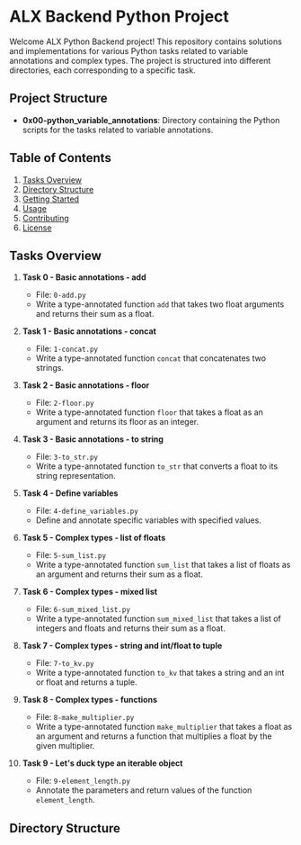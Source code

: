 # ALX Backend Python Project

Welcome ALX Python Backend project! This repository contains solutions and implementations for various Python tasks related to variable annotations and complex types. The project is structured into different directories, each corresponding to a specific task.

## Project Structure

- **0x00-python_variable_annotations**: Directory containing the Python scripts for the tasks related to variable annotations.

## Table of Contents

1. [Tasks Overview](#tasks-overview)
2. [Directory Structure](#directory-structure)
3. [Getting Started](#getting-started)
4. [Usage](#usage)
5. [Contributing](#contributing)
6. [License](#license)

## Tasks Overview

1. **Task 0 - Basic annotations - add**
   - File: `0-add.py`
   - Write a type-annotated function `add` that takes two float arguments and returns their sum as a float.

2. **Task 1 - Basic annotations - concat**
   - File: `1-concat.py`
   - Write a type-annotated function `concat` that concatenates two strings.

3. **Task 2 - Basic annotations - floor**
   - File: `2-floor.py`
   - Write a type-annotated function `floor` that takes a float as an argument and returns its floor as an integer.

4. **Task 3 - Basic annotations - to string**
   - File: `3-to_str.py`
   - Write a type-annotated function `to_str` that converts a float to its string representation.

5. **Task 4 - Define variables**
   - File: `4-define_variables.py`
   - Define and annotate specific variables with specified values.

6. **Task 5 - Complex types - list of floats**
   - File: `5-sum_list.py`
   - Write a type-annotated function `sum_list` that takes a list of floats as an argument and returns their sum as a float.

7. **Task 6 - Complex types - mixed list**
   - File: `6-sum_mixed_list.py`
   - Write a type-annotated function `sum_mixed_list` that takes a list of integers and floats and returns their sum as a float.

8. **Task 7 - Complex types - string and int/float to tuple**
   - File: `7-to_kv.py`
   - Write a type-annotated function `to_kv` that takes a string and an int or float and returns a tuple.

9. **Task 8 - Complex types - functions**
   - File: `8-make_multiplier.py`
   - Write a type-annotated function `make_multiplier` that takes a float as an argument and returns a function that multiplies a float by the given multiplier.

10. **Task 9 - Let's duck type an iterable object**
    - File: `9-element_length.py`
    - Annotate the parameters and return values of the function `element_length`.

## Directory Structure

